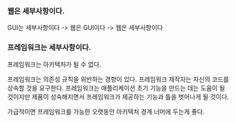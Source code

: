 ### 웹은 세부사항이다.

GUI는 세부사항이다 -> 웹은 GUI이다 -> 웹은 세부사항이다

### 프레임워크는 세부사항이다.

프레임워크는 아키텍처가 될 수 없다.

프레임워크는 의존성 규칙을 위반하는 경향이 있다.
프레임워크 제작자는 자신의 코드를 상속할 것을 요구한다.
프레임워크는 애플리케이션 초기 기능을 만드는 데는 도움이 될것이지만 제품이 성숙해지면서 프레임워크가 제공하는 기능과 틀을 벗어나게 될 것이다.

가급적이면 프레임워크를 가능한 오랫동안 아키텍처 경계 너머에 두는게 좋다.
